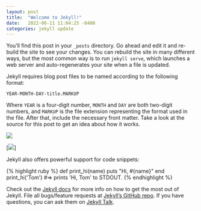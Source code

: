 ```yaml
---
layout: post
title:  "Welcome to Jekyll!"
date:   2022-06-11 11:04:25 -0400
categories: jekyll update
---
```

You’ll find this post in your `_posts` directory. Go ahead and edit it and re-build the site to see your changes. You can rebuild the site in many different ways, but the most common way is to run `jekyll serve`, which launches a web server and auto-regenerates your site when a file is updated.

Jekyll requires blog post files to be named according to the following format:

`YEAR-MONTH-DAY-title.MARKUP`

Where `YEAR` is a four-digit number, `MONTH` and `DAY` are both two-digit numbers, and `MARKUP` is the file extension representing the format used in the file. After that, include the necessary front matter. Take a look at the source for this post to get an idea about how it works.

[![](https://mermaid.ink/img/pako:eNpNkM9OwzAMh1_F5Ny9QJCKQPyZduAA11y8xG0i0rikjlA17d1JwxjkEsv-_NMnn5RlR0orqG-hz0LJ0mPAMeN0a5KR-xgs7fr-wD5p2FOMDFvdgecvwEywcrlraGSeK4FRvPVkP1pzy934a8RzGL0AjhjSIuDXma3n5HLAxlNy7X9lIciN5QF-Vt9QAieMIJ5LnSw3DW3xNb-panjJhPJv0vcPfKzqm-6Ri_wJ1_7u6nXgGFcYmd22qzo1UZ4wuHqbk0kARomniYzStXQ0YIlilEnnipbZodCTC8JZ6QHjQp3CIvy-Jqu05EK_0OW2F-r8DYO2hKw)](https://mermaid.live/edit#pako:eNpNkM9OwzAMh1_F5Ny9QJCKQPyZduAA11y8xG0i0rikjlA17d1JwxjkEsv-_NMnn5RlR0orqG-hz0LJ0mPAMeN0a5KR-xgs7fr-wD5p2FOMDFvdgecvwEywcrlraGSeK4FRvPVkP1pzy934a8RzGL0AjhjSIuDXma3n5HLAxlNy7X9lIciN5QF-Vt9QAieMIJ5LnSw3DW3xNb-panjJhPJv0vcPfKzqm-6Ri_wJ1_7u6nXgGFcYmd22qzo1UZ4wuHqbk0kARomniYzStXQ0YIlilEnnipbZodCTC8JZ6QHjQp3CIvy-Jqu05EK_0OW2F-r8DYO2hKw)

[![](https://mermaid.ink/img/pako:eNpNkM9OwzAMh1_F5Ny9QJCKQPyZduAA11y8xG0i0rikjlA17d1JwxjkEsv-_NMnn5RlR0orqG-hz0LJ0mPAMeN0a5KR-xgs7fr-wD5p2FOMDFvdgecvwEywcrlraGSeK4FRvPVkP1pzy934a8RzGL0AjhjSIuDXma3n5HLAxlNy7X9lIciN5QF-Vt9QAieMIJ5LnSw3DW3xNb-panjJhPJv0vcPfKzqm-6Ri_wJ1_7u6nXgGFcYmd22qzo1UZ4wuHqbk0kARomniYzStXQ0YIlilEnnipbZodCTC8JZ6QHjQp3CIvy-Jqu05EK_0OW2F-r8DYO2hKw)] <!--- (https://mermaid.live/edit#pako:eNpNkM9OwzAMh1_F5Ny9QJCKQPyZduAA11y8xG0i0rikjlA17d1JwxjkEsv-_NMnn5RlR0orqG-hz0LJ0mPAMeN0a5KR-xgs7fr-wD5p2FOMDFvdgecvwEywcrlraGSeK4FRvPVkP1pzy934a8RzGL0AjhjSIuDXma3n5HLAxlNy7X9lIciN5QF-Vt9QAieMIJ5LnSw3DW3xNb-panjJhPJv0vcPfKzqm-6Ri_wJ1_7u6nXgGFcYmd22qzo1UZ4wuHqbk0kARomniYzStXQ0YIlilEnnipbZodCTC8JZ6QHjQp3CIvy-Jqu05EK_0OW2F-r8DYO2hKw) --->

Jekyll also offers powerful support for code snippets:

{% highlight ruby %}
def print_hi(name)
  puts "Hi, #{name}"
end
print_hi('Tom')
#=> prints 'Hi, Tom' to STDOUT.
{% endhighlight %}

Check out the [Jekyll docs][jekyll-docs] for more info on how to get the most out of Jekyll. File all bugs/feature requests at [Jekyll’s GitHub repo][jekyll-gh]. If you have questions, you can ask them on [Jekyll Talk][jekyll-talk].

[jekyll-docs]: https://jekyllrb.com/docs/home
[jekyll-gh]:   https://github.com/jekyll/jekyll
[jekyll-talk]: https://talk.jekyllrb.com/
